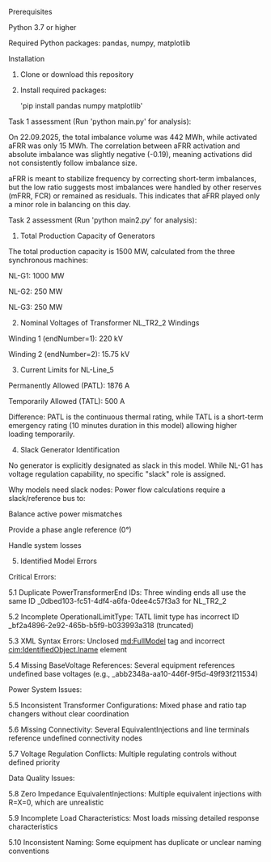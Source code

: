 Prerequisites

Python 3.7 or higher

Required Python packages: pandas, numpy, matplotlib

Installation

1. Clone or download this repository

2. Install required packages:

    'pip install pandas numpy matplotlib'

Task 1 assessment (Run 'python main.py' for analysis):

On 22.09.2025, the total imbalance volume was 442 MWh, while activated aFRR was only 15 MWh. The correlation between aFRR activation and absolute imbalance was slightly negative (-0.19), meaning activations did not consistently follow imbalance size.

aFRR is meant to stabilize frequency by correcting short-term imbalances, but the low ratio suggests most imbalances were handled by other reserves (mFRR, FCR) or remained as residuals. This indicates that aFRR played only a minor role in balancing on this day.

Task 2 assessment (Run 'python main2.py' for analysis):

1. Total Production Capacity of Generators

The total production capacity is 1500 MW, calculated from the three synchronous machines:

NL-G1: 1000 MW

NL-G2: 250 MW

NL-G3: 250 MW

2. Nominal Voltages of Transformer NL_TR2_2 Windings

Winding 1 (endNumber=1): 220 kV

Winding 2 (endNumber=2): 15.75 kV

3. Current Limits for NL-Line_5

Permanently Allowed (PATL): 1876 A

Temporarily Allowed (TATL): 500 A

Difference: PATL is the continuous thermal rating, while TATL is a short-term emergency rating (10 minutes duration in this model) allowing higher loading temporarily.

4. Slack Generator Identification

No generator is explicitly designated as slack in this model. While NL-G1 has voltage regulation capability, no specific "slack" role is assigned.

Why models need slack nodes: Power flow calculations require a slack/reference bus to:

Balance active power mismatches

Provide a phase angle reference (0°)

Handle system losses

5. Identified Model Errors

Critical Errors:

5.1 Duplicate PowerTransformerEnd IDs: Three winding ends all use the same ID _0dbed103-fc51-4df4-a6fa-0dee4c57f3a3 for NL_TR2_2

5.2 Incomplete OperationalLimitType: TATL limit type has incorrect ID _bf2a4896-2e92-465b-b5f9-b033993a318 (truncated)

5.3 XML Syntax Errors: Unclosed <md:FullModel> tag and incorrect <cim:IdentifiedObject.lname> element

5.4 Missing BaseVoltage References: Several equipment references undefined base voltages (e.g., _abb2348a-aa10-446f-9f5d-49f93f211534)

Power System Issues:

5.5 Inconsistent Transformer Configurations: Mixed phase and ratio tap changers without clear coordination

5.6 Missing Connectivity: Several EquivalentInjections and line terminals reference undefined connectivity nodes

5.7 Voltage Regulation Conflicts: Multiple regulating controls without defined priority

Data Quality Issues:

5.8 Zero Impedance EquivalentInjections: Multiple equivalent injections with R=X=0, which are unrealistic

5.9 Incomplete Load Characteristics: Most loads missing detailed response characteristics

5.10 Inconsistent Naming: Some equipment has duplicate or unclear naming conventions